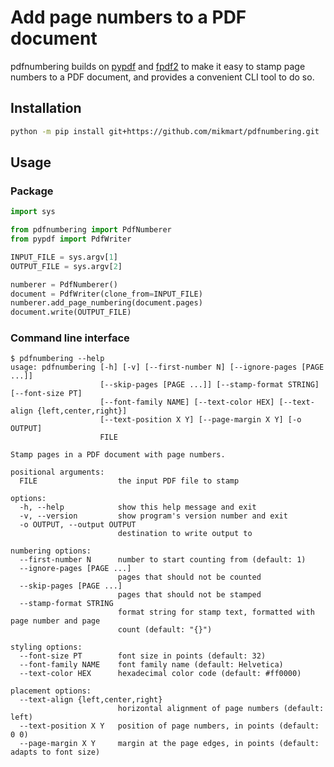 # Add page numbers to a PDF document

pdfnumbering builds on [pypdf](https://pypdf.readthedocs.io/en/latest/) and
[fpdf2](https://py-pdf.github.io/fpdf2/) to make it easy to stamp page numbers
to a PDF document, and provides a convenient CLI tool to do so.

## Installation

```sh
python -m pip install git+https://github.com/mikmart/pdfnumbering.git
```

## Usage

### Package

```py
import sys

from pdfnumbering import PdfNumberer
from pypdf import PdfWriter

INPUT_FILE = sys.argv[1]
OUTPUT_FILE = sys.argv[2]

numberer = PdfNumberer()
document = PdfWriter(clone_from=INPUT_FILE)
numberer.add_page_numbering(document.pages)
document.write(OUTPUT_FILE)
```

### Command line interface

```
$ pdfnumbering --help
usage: pdfnumbering [-h] [-v] [--first-number N] [--ignore-pages [PAGE ...]]
                    [--skip-pages [PAGE ...]] [--stamp-format STRING] [--font-size PT]
                    [--font-family NAME] [--text-color HEX] [--text-align {left,center,right}]
                    [--text-position X Y] [--page-margin X Y] [-o OUTPUT]
                    FILE

Stamp pages in a PDF document with page numbers.

positional arguments:
  FILE                  the input PDF file to stamp

options:
  -h, --help            show this help message and exit
  -v, --version         show program's version number and exit
  -o OUTPUT, --output OUTPUT
                        destination to write output to

numbering options:
  --first-number N      number to start counting from (default: 1)
  --ignore-pages [PAGE ...]
                        pages that should not be counted
  --skip-pages [PAGE ...]
                        pages that should not be stamped
  --stamp-format STRING
                        format string for stamp text, formatted with page number and page
                        count (default: "{}")

styling options:
  --font-size PT        font size in points (default: 32)
  --font-family NAME    font family name (default: Helvetica)
  --text-color HEX      hexadecimal color code (default: #ff0000)

placement options:
  --text-align {left,center,right}
                        horizontal alignment of page numbers (default: left)
  --text-position X Y   position of page numbers, in points (default: 0 0)
  --page-margin X Y     margin at the page edges, in points (default: adapts to font size)
```
